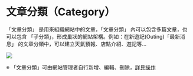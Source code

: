 # 文章分類（Category）

「文章分類」 是用來組織網站中的文章，「文章分類」 內可以包含多篇文章，也可以包含 「子分類」，形成巢狀的網站架構。例如：在新遊記(Outing)「最新消息」 的文章分類中，可以建立天氣預報、店點介紹、遊記等…

![](/_image/web/hzbugr9.png)


※ 「文章分類」可由網站管理者自行新增、編輯、刪除，[詳見操作](manage-create-taxonomy.md)
